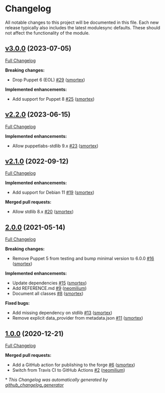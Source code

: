 # Changelog

All notable changes to this project will be documented in this file.
Each new release typically also includes the latest modulesync defaults.
These should not affect the functionality of the module.

## [v3.0.0](https://github.com/opus-codium/puppet-wormhole/tree/v3.0.0) (2023-07-05)

[Full Changelog](https://github.com/opus-codium/puppet-wormhole/compare/v2.2.0...v3.0.0)

**Breaking changes:**

- Drop Puppet 6 \(EOL\) [\#29](https://github.com/opus-codium/puppet-wormhole/pull/29) ([smortex](https://github.com/smortex))

**Implemented enhancements:**

- Add support for Puppet 8 [\#25](https://github.com/opus-codium/puppet-wormhole/pull/25) ([smortex](https://github.com/smortex))

## [v2.2.0](https://github.com/opus-codium/puppet-wormhole/tree/v2.2.0) (2023-06-15)

[Full Changelog](https://github.com/opus-codium/puppet-wormhole/compare/v2.1.0...v2.2.0)

**Implemented enhancements:**

- Allow puppetlabs-stdlib 9.x [\#23](https://github.com/opus-codium/puppet-wormhole/pull/23) ([smortex](https://github.com/smortex))

## [v2.1.0](https://github.com/opus-codium/puppet-wormhole/tree/v2.1.0) (2022-09-12)

[Full Changelog](https://github.com/opus-codium/puppet-wormhole/compare/2.0.0...v2.1.0)

**Implemented enhancements:**

- Add support for Debian 11 [\#19](https://github.com/opus-codium/puppet-wormhole/pull/19) ([smortex](https://github.com/smortex))

**Merged pull requests:**

- Allow stdlib 8.x [\#20](https://github.com/opus-codium/puppet-wormhole/pull/20) ([smortex](https://github.com/smortex))

## [2.0.0](https://github.com/opus-codium/puppet-wormhole/tree/2.0.0) (2021-05-14)

[Full Changelog](https://github.com/opus-codium/puppet-wormhole/compare/1.0.0...2.0.0)

**Breaking changes:**

- Remove Puppet 5 from testing and bump minimal version to 6.0.0 [\#16](https://github.com/opus-codium/puppet-wormhole/pull/16) ([smortex](https://github.com/smortex))

**Implemented enhancements:**

- Update dependencies [\#15](https://github.com/opus-codium/puppet-wormhole/pull/15) ([smortex](https://github.com/smortex))
- Add REFERENCE.md [\#9](https://github.com/opus-codium/puppet-wormhole/pull/9) ([neomilium](https://github.com/neomilium))
- Document all classes [\#8](https://github.com/opus-codium/puppet-wormhole/pull/8) ([smortex](https://github.com/smortex))

**Fixed bugs:**

- Add missing dependency on stdlib [\#13](https://github.com/opus-codium/puppet-wormhole/pull/13) ([smortex](https://github.com/smortex))
- Remove explicit data\_provider from metadata.json [\#11](https://github.com/opus-codium/puppet-wormhole/pull/11) ([smortex](https://github.com/smortex))

## [1.0.0](https://github.com/opus-codium/puppet-wormhole/tree/1.0.0) (2020-12-21)

[Full Changelog](https://github.com/opus-codium/puppet-wormhole/compare/9d30ddb90c08b7f123fd1c9d508b700b21ab59b5...1.0.0)

**Merged pull requests:**

- Add a GitHub action for publishing to the forge [\#6](https://github.com/opus-codium/puppet-wormhole/pull/6) ([smortex](https://github.com/smortex))
- Switch from Travis CI to GitHub Actions [\#2](https://github.com/opus-codium/puppet-wormhole/pull/2) ([neomilium](https://github.com/neomilium))



\* *This Changelog was automatically generated by [github_changelog_generator](https://github.com/github-changelog-generator/github-changelog-generator)*
